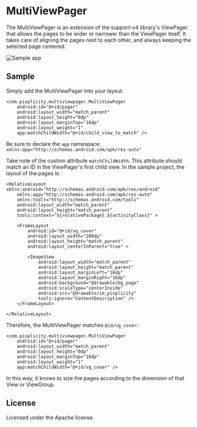 MultiViewPager
==============

The MultiViewPager is an extension of the support-v4 library's ViewPager that allows the pages to be wider or narrower than the ViewPager itself. It takes care of aligning the pages next to each other, and always keeping the selected page centered.

![Sample app](http://i.imgur.com/0yGMSyE.gif)

## Sample

Simply add the MultiViewPager into your layout:

    <com.pixplicity.multiviewpager.MultiViewPager
        android:id="@+id/pager"
        android:layout_width="match_parent"
        android:layout_height="0dp"
        android:layout_marginTop="16dp"
        android:layout_weight="1"
        app:matchChildWidth="@+id/child_view_to_match" />

Be sure to declare the `app` namespace:  
`xmlns:app="http://schemas.android.com/apk/res-auto"`

Take note of the custom attribute `matchChildWidth`. This attribute should match an ID in the ViewPager's first child view. In the sample project, the layout of the pages is:

	<RelativeLayout xmlns:android="http://schemas.android.com/apk/res/android"
	    xmlns:app="http://schemas.android.com/apk/res-auto"
	    xmlns:tools="http://schemas.android.com/tools"
	    android:layout_width="match_parent"
	    android:layout_height="match_parent"
	    tools:context="${relativePackage}.${activityClass}" >
	
	    <FrameLayout
	        android:id="@+id/vg_cover"
	        android:layout_width="200dp"
	        android:layout_height="match_parent"
	        android:layout_centerInParent="true" >
	
	        <ImageView
	            android:layout_width="match_parent"
	            android:layout_height="match_parent"
	            android:layout_marginLeft="16dp"
	            android:layout_marginRight="16dp"
	            android:background="@drawable/bg_page"
	            android:scaleType="centerInside"
	            android:src="@drawable/im_pixplicity"
	            tools:ignore="ContentDescription" />
	    </FrameLayout>
	
	</RelativeLayout>
	
Therefore, the MultiViewPager matches `@id/vg_cover`:

    <com.pixplicity.multiviewpager.MultiViewPager
        android:id="@+id/pager"
        android:layout_width="match_parent"
        android:layout_height="0dp"
        android:layout_marginTop="16dp"
        android:layout_weight="1"
        app:matchChildWidth="@+id/vg_cover" />

In this way, it knows to size the pages according to the dimension of that View or ViewGroup.

## License

Licensed under the Apache license.
